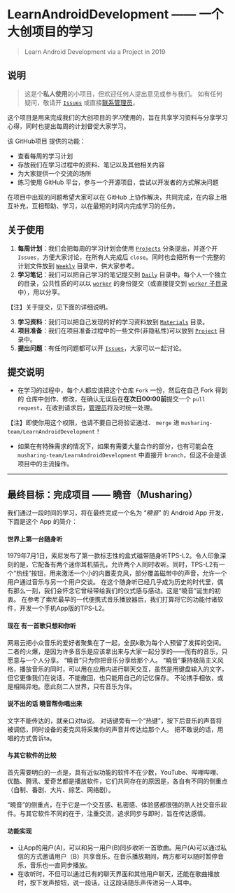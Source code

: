 # LearnAndroidDevelopment —— 一个大创项目的学习

> Learn Android Development via a Project in 2019

## 说明

> 这是个**私人使用**的小项目，但欢迎任何人提出意见或参与我们。
> 如有任何疑问，敬请开 [`Issues`](https://github.com/musharing-team/LearnAndroidDevelopment/issues) 或直接[联系管理员](mailto:cdfmlr@163.com)。

这个项目是用来完成我们的大创项目的*学习*使用的，旨在共享学习资料与分享学习心得，同时也提出每周的计划督促大家学习。

该 GitHub项目 提供的功能：

* 查看每周的学习计划
* 存放我们在学习过程中的资料、笔记以及其他相关内容
* 为大家提供一个交流的场所
* 练习使用 GitHub 平台，参与一个开源项目，尝试以开发者的方式解决问题

在项目中出现的问题希望大家可以在 GitHub 上协作解决，共同完成，在内容上相互补充，互相帮助、学习，以在最短的时间内完成学习的任务。

## 关于使用

1. **每周计划**：我们会把每周的学习计划会使用 [`Projects`](https://github.com/musharing-team/LearnAndroidDevelopment/projects) 分条提出，并逐个开 `Issues`，方便大家讨论，在所有人完成后 `close`。同时也会把所有一个完整的计划文件放到 [`Weekly`](https://github.com/musharing-team/LearnAndroidDevelopment/tree/master/Weekly) 目录中，供大家参考。
2. **学习笔记**：我们可以把自己学习的笔记提交到 [`Daily`](https://github.com/musharing-team/LearnAndroidDevelopment/tree/master/Daily) 目录中。每个人一个独立的目录，公共性质的可以以 [`worker`](https://github.com/orgs/musharing-team/people/musharingWorker) 的身份提交（或直接提交到 [`worker` 子目录](https://github.com/musharing-team/LearnAndroidDevelopment/tree/master/Daily/worker)中），用以分享。

【注】关于提交，见下面的详细说明。

3. **学习资料**：我们可以把自己发现的好的学习资料放到 [`Materials`](https://github.com/musharing-team/LearnAndroidDevelopment/tree/master/Materials) 目录。
4. **项目准备**：我们在项目准备过程中的一些文件(非隐私性)可以放到 [`Project`](https://github.com/musharing-team/LearnAndroidDevelopment/tree/master/Project) 目录中。
4. **提出问题**：有任何问题都可以开 [`Issues`](https://github.com/musharing-team/LearnAndroidDevelopment/issues)，大家可以一起讨论。

## 提交说明

* 在学习的过程中，每个人都应该把这个仓库 `Fork` 一份，然后在自己 Fork 得到的 仓库中创作、修改，在确认无误后在**在次日00:00前**提交一个 `pull request`，在收到请求后，[管理员](https://github.com/cdfmlr)将及时统一处理。

【注】即使你用这个权限，也请不要自己将验证通过、 `merge` 进 `musharing-team/LearnAndroidDevelopment`！

* 如果在有特殊需求的情况下，如果有需要大量合作的部分，也有可能会在 `musharing-team/LearnAndroidDevelopment` 中直接开 `branch`，但这不会是该项目中的主流操作。

---

## 最终目标：完成项目 —— 曉音（Musharing）

我们通过一段时间的学习，将在最终完成一个名为 “*曉音*” 的 Android App 开发，下面是这个 App 的简介：

#### 世界上第一台随身听

1979年7月1日，索尼发布了第一款标志性的盒式磁带随身听TPS-L2。令人印象深刻的是，它配备有两个迷你耳机插孔，允许两个人同时收听。同时，TPS-L2有一个“热线”按钮，用来激活一个小的内置麦克风，部分覆盖磁带中的声音，允许一个用户通过音乐与另一个用户交谈。
在这个随身听已经几乎成为历史的时代里，偶有那么一刻，我们会怀念它曾经带给我们的仪式感与感动。这是“曉音”诞生的初衷。
在参考了索尼最早的一代便携式音乐播放器后，我们打算将它的功能付诸软件，开发一个手机App版的TPS-L2。

#### 现在 有一首歌只想和你听

网易云把小众音乐的爱好者聚集在了一起，全民k歌为每个人预留了发挥的空间。二者的火爆，是因为许多音乐是应该拿出来与大家一起分享的——而有的音乐，只愿意与一个人分享。
“曉音”只为你把音乐分享给那个人。
“曉音”秉持极简主义风格，播放音乐的同时，可以用在应用内进行聊天交互，虽然是用键盘输入的文字，但它更像我们在说话，不能撤回，也只能用自己的记忆保存。
不论携手相依，或是相隔异地。愿此刻二人世界，只有音乐为伴。

#### 说不出的话 曉音帮你唱出来

文字不能传达的，就亲口对ta说。
对话键旁有一个“热键”，按下后音乐的声音将被调低，同时设备的麦克风将采集你的声音并传达给那个人。
把不敢说的话，用唱的方式告诉ta。


#### 与其它软件的比较
首先需要明白的一点是，具有近似功能的软件不在少数，YouTube、哔哩哔哩、优酷、腾讯、爱奇艺都是播放软件，它们共同存在的原因是，各自有不同的侧重点（自制、番剧、大片、综艺、网络剧）。

“曉音”的侧重点，在于它是一个交互感、私密感、体验感都很强的熟人社交音乐软件。与其它软件不同的在于，注重交流，追求同步与即时，旨在传达感情。

#### 功能实现

* 让App的用户(A)，可以和另一用户(B)同步收听一首歌曲。用户(A)可以通过私信的方式邀请用户（B）共享音乐。在音乐播放期间，两方都可以随时暂停音乐，音乐也一直同步播放。
* 在收听时，不但可以通过已有的聊天界面和其他用户聊天，还能在歌曲播放时，按下发声按钮，说一段话，让这段话随乐声传进另一人耳中。

